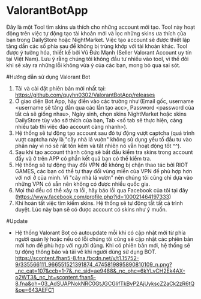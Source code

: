 # ValorantBotApp

Đây là một Tool tìm skins ưa thích cho những account mới tạo.
Tool này hoạt động trên việc tự động tạo tài khoản mới và lọc những skins ưa thích của bạn trong DailyStore hoặc NightMarket.
Việc tạo account sẽ được thiết lập tăng dần các số phía sau để không bị trùng khớp với tài khoản khác.
Tool được ý tưởng hóa, thiết kế bởi Vũ Đức Mạnh (Seller Valorant Account uy tín tại Việt Nam).
Lưu ý rằng chúng tôi không đầu tư nhiều vào tool, vì thế đôi khi sẽ xảy ra những lỗi không vừa ý của các bạn, mong bỏ qua sai sót.

#Hướng dẫn sử dụng Valorant Bot
1. Tải và cài đặt phiên bản mới nhất tại: https://github.com/quyhn0302/ValorantBotApp/releases
2. Ở giao diện Bot App, hãy điền vào các trường như (Email gốc, username <username sẽ tăng dần qua các lần tạo acc>, Password <password của tất cả sẽ giống nhau>, Ngày sinh, chọn skins NightMarket hoặc skins DailyStore tùy vào sở thích của bạn, Tab <số tab sẽ thực hiện, càng nhiều tab thì việc đào account càng nhanh>).
3. Hệ thống sẽ tự động tạo account sau đó tự động vượt captcha (quá trình vượt captcha này là "cây nhà lá vườn" không sử dụng yếu tố đầu tư vào phần này vì nó sẽ rất tốn kém và tất nhiên nó vẫn hoạt động tốt ^^). 
4. Sau khi tạo account thành công sẽ bắt đầu kiểm tra skins trong account đấy và ở trên APP có phần kết quả bạn có thể kiểm tra.
5. Hệ thống sẽ tự động thay đổi VPN để không bị chặn thao tác bởi RIOT GAMES, các bạn có thể tự thay đổi vùng miền của VPN để phù hợp hơn với nơi ở của mình. Vì "cây nhà lá vườn" nên chúng tôi cũng chỉ dựa vào những VPN có sẵn nên không có được nhiều quốc gia.
6. Mọi thứ đều có thể xảy ra lỗi, hãy báo lỗi qua Facebook của tôi tại đây (https://www.facebook.com/profile.php?id=100021464197333)
7. Khi hoàn tất việc tìm kiếm skins. Hệ thống sẽ tự động tắt tất cả trình duyệt. Lúc này bạn sẽ có được account có skins như ý muốn.

#Update
- Hệ thống Valorant Bot có autoupdate mỗi khi có cập nhật mới từ phía người quản lý hoặc nếu có lỗi chúng tôi cũng sẽ cập nhật các phiên bản mới hơn để phù hợp với người dùng. Khi có phiên bản mới, hệ thống sẽ tự động thông báo và tải về khi người dùng sử dụng BOT.
https://scontent.fhan5-8.fna.fbcdn.net/v/t1.15752-9/335566111_966551521391874_4745819895890810109_n.png?_nc_cat=107&ccb=1-7&_nc_sid=ae9488&_nc_ohc=6kYLvCH2Ek4AX-o2WT3&_nc_ht=scontent.fhan5-8.fna&oh=03_AdSUAPNokNRC0GtJGCGlifTkBvP2AjUykscZ2aCk2zR6tQ&oe=643AEFC1
